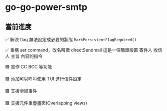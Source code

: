 # go-go-power-smtp

## 當前進度

✅ 解決 flag 無法設定成必要的狀態 `MarkPersistentFlagRequired()`

✅ 重構 set command，改名叫做 directSendmail 這是一個簡單設置 寄件人 收信人 主旨 內容的指令

🟩 實作 CC BCC 等功能

🟩 添加可以呼叫使用 TUI 進行信件設定

🟩 支援滑鼠事件

🟩 支援元件重疊畫面(Overlapping views)
